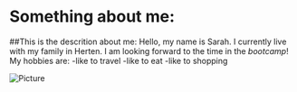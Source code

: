 # Something about me:
##This is the descrition about me:
Hello, my name is Sarah. I currently live with my family in Herten. I am looking forward to the time in the *bootcamp*!
My hobbies are:
-like to travel
-like to eat
-like to shopping

![Picture](https://encrypted-tbn0.gstatic.com/images?q=tbn:ANd9GcTGEOamXTAI4W_85Up06KrFpUWWsXxsy3sW_UWjshvJ2A&s)
